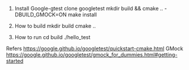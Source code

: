 1. Install Google-gtest
	clone googletest
	mkdir build && cmake .. -DBUILD_GMOCK=ON
	make install

2. How to build
	mkdir build
	cmake ..

3. How to run
	cd build
	./hello_test

Refers
	https://google.github.io/googletest/quickstart-cmake.html
GMock
	https://google.github.io/googletest/gmock_for_dummies.html#getting-started
